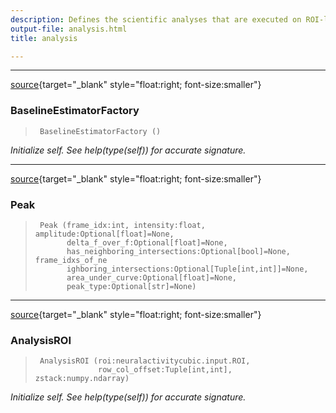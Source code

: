 ```yaml
---
description: Defines the scientific analyses that are executed on ROI-level.
output-file: analysis.html
title: analysis

---
```



<!-- WARNING: THIS FILE WAS AUTOGENERATED! DO NOT EDIT! -->

---

[source](https://github.com/ddoll/NeuralActivityCubic/blob/main/neuralactivitycubic/analysis.py#L24){target="_blank" style="float:right; font-size:smaller"}

### BaselineEstimatorFactory

>      BaselineEstimatorFactory ()

*Initialize self.  See help(type(self)) for accurate signature.*


---

[source](https://github.com/ddoll/NeuralActivityCubic/blob/main/neuralactivitycubic/analysis.py#L40){target="_blank" style="float:right; font-size:smaller"}

### Peak

>      Peak (frame_idx:int, intensity:float, amplitude:Optional[float]=None,
>            delta_f_over_f:Optional[float]=None,
>            has_neighboring_intersections:Optional[bool]=None, frame_idxs_of_ne
>            ighboring_intersections:Optional[Tuple[int,int]]=None,
>            area_under_curve:Optional[float]=None,
>            peak_type:Optional[str]=None)


---

[source](https://github.com/ddoll/NeuralActivityCubic/blob/main/neuralactivitycubic/analysis.py#L52){target="_blank" style="float:right; font-size:smaller"}

### AnalysisROI

>      AnalysisROI (roi:neuralactivitycubic.input.ROI,
>                   row_col_offset:Tuple[int,int], zstack:numpy.ndarray)

*Initialize self.  See help(type(self)) for accurate signature.*


